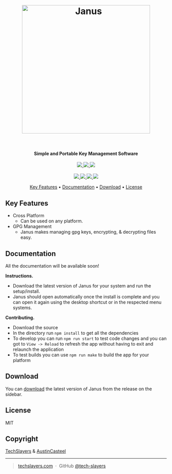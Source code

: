 <h1 align="center">
  <br>
  <a href="https://techslayers.com/"><img src="https://techslayers.com/wp-content/uploads/2020/09/Tech-Slayers_2.0-2048x399.png" alt="Janus" width="400"></a>
  <br>
  <br>
</h1>

<h4 align="center">Simple and Portable Key Management Software</h4>

<p align="center">
	<a href="">
    	<img src="https://img.shields.io/badge/electron-v12.0-blue.svg">
    </a>
    <a href=" https://snyk.io/test/github/tech-slayers/Janus/">
      <img src=" https://snyk.io/test/github/tech-slayers/Janus/badge.svg"/>
    </a>
    <a href="https://github.com/tech-slayers/Janus/issues">
    	<img src="https://img.shields.io/github/issues/tech-slayers/Janus.svg">
    </a>
    </br>
    </br>
    <a href="https://github.com/tech-slayers/Janus/">
    	<img src="https://github.com/Tech-Slayers/Janus/actions/workflows/build.yml/badge.svg">
    </a>
    <a href="https://github.com/tech-slayers/Janus/">
    	<img src="https://github.com/Tech-Slayers/Janus/actions/workflows/release.yml/badge.svg">
    </a>
    <a href="">
    	<img src="https://img.shields.io/badge/contributions-welcome-orange.svg">
    </a>
    <a href="https://opensource.org/licenses/MIT">
    	<img src="https://img.shields.io/badge/license-MIT-blue.svg">
    </a>
</p>

<p align="center">
  <a href="#key-features">Key Features</a> •
  <a href="#documentation">Documentation</a> •
  <a href="#download">Download</a> •
  <a href="#license">License</a>
</p>

## Key Features

* Cross Platform
  * Can be used on any platform.
* GPG Management
  * Janus makes managing gpg keys, encrypting, & decrypting files easy.

## Documentation

All the documentation will be available soon!

**Instructions.**

- Download the latest version of Janus for your system and run the setup/install.
- Janus should open automatically once the install is complete and you can open it again using the desktop shortcut or in the respected menu systems.

**Contributing.**

- Download the source
- In the directory run `npm install` to get all the dependencies
- To develop you can run `npm run start` to test code changes and you can got to `View -> Reload` to refresh the app without having to exit and relaunch the application
- To test builds you can use `npm run make` to build the app for your platform

## Download

You can [download](https://github.com/Tech-Slayers/Janus/releases) the latest version of Janus from the release on the sidebar.

## License

MIT

## Copyright

[TechSlayers](https://github.com/tech-slayers) & [AustinCasteel](https://github.com/austincasteel)

---

> [techslayers.com](https://techslayers.com) &nbsp;&middot;&nbsp;
> GitHub [@tech-slayers](https://github.com/tech-slayers)
